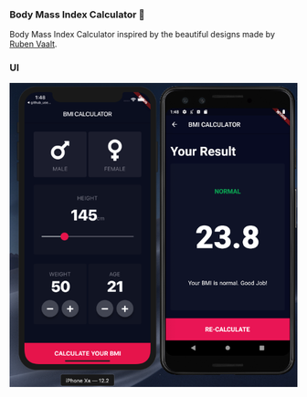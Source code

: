 
### Body Mass Index Calculator 🧘

Body Mass Index Calculator inspired by the beautiful designs made by [Ruben Vaalt](https://dribbble.com/shots/4585382-Simple-BMI-Calculator). 

### UI

![bmi_cal](images/bmi_calculator.png)

